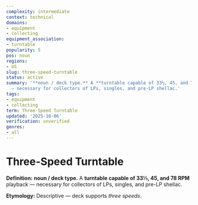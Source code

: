 ```yaml
---
complexity: intermediate
context: technical
domains:
- equipment
- collecting
equipment_association:
- turntable
popularity: 5
pos: noun
regions:
- US
slug: three-speed-turntable
status: active
summary: '**noun / deck type.** A **turntable capable of 33⅓, 45, and 78 RPM** playback
  — necessary for collectors of LPs, singles, and pre-LP shellac.'
tags:
- equipment
- collecting
term: Three-Speed Turntable
updated: '2025-10-06'
verification: unverified
genres:
- all
---
```


# Three-Speed Turntable

**Definition:** **noun / deck type.** A **turntable capable of 33⅓, 45, and 78 RPM** playback — necessary for collectors of LPs, singles, and pre-LP shellac.

**Etymology:** Descriptive — deck supports *three speeds*.

